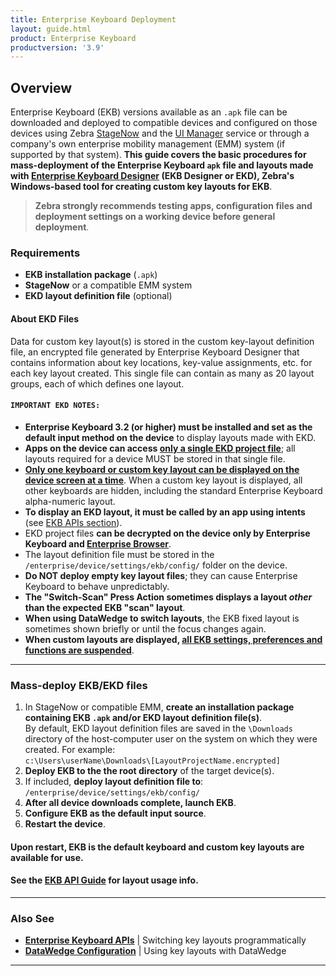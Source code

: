 ```yaml
---
title: Enterprise Keyboard Deployment
layout: guide.html
product: Enterprise Keyboard
productversion: '3.9'
---
```


## Overview

Enterprise Keyboard (EKB) versions available as an `.apk` file can be downloaded and deployed to compatible devices and configured on those devices using Zebra [StageNow](../../../../stagenow) and the [UI Manager](http://techdocs.zebra.com/stagenow/latest/csp/ui) service or through a company's own enterprise mobility management (EMM) system (if supported by that system). **This guide covers the basic procedures for mass-deployment of the Enterprise Keyboard `apk` file and layouts made with [Enterprise Keyboard Designer](/ekd) (EKB Designer or EKD), Zebra's Windows-based tool for creating custom key layouts for EKB**. 

> **Zebra strongly recommends testing apps, configuration files and deployment settings on a working device before general deployment**.

### Requirements
* **EKB installation package** (`.apk`)
* **StageNow** or a compatible EMM system
* **EKD layout definition file** (optional)

#### About EKD Files 
Data for custom key layout(s) is stored in the custom key-layout definition file, an encrypted file generated by Enterprise Keyboard Designer that contains information about key locations, key-value assignments, etc. for each key layout created. This single file can contain as many as 20 layout groups, each of which defines one layout. 

#### `IMPORTANT EKD NOTES:`

* **Enterprise Keyboard 3.2 (or higher) must be installed and set as the default input method on the device** to display layouts made with EKD. 
* **Apps on the device can access <u>only a single EKD project file</u>**; all layouts required for a device MUST be stored in that single file.  
* **<u>Only one keyboard or custom key layout can be displayed on the device screen at a time</u>**. When a custom key layout is displayed, all other keyboards are hidden, including the standard Enterprise Keyboard alpha-numeric layout. 
* **To display an EKD layout, it must be called by an app using intents** (see [EKB APIs section](../apis)).
* EKD project files **can be decrypted on the device only by Enterprise Keyboard and [Enterprise Browser](/enterprise-browser)**. 
* The layout definition file must be stored in the `/enterprise/device/settings/ekb/config/` folder on the device. 
* **Do NOT deploy empty key layout files**; they can cause Enterprise Keyboard to behave unpredictably.
* **The "Switch-Scan" Press Action sometimes displays a layout *other* than the expected EKB "scan" layout**. 
* **When using DataWedge to switch layouts**, the EKB fixed layout is sometimes shown briefly or until the focus changes again. 
* **When custom layouts are displayed, <u>all EKB settings, preferences and functions are suspended</u>**.
<!-- once confirmed by eng, copy last two above to usage notes on about page and elsewhere -->

-----

### Mass-deploy EKB/EKD files

1. In StageNow or compatible EMM, **create an installation package containing EKB `.apk` and/or EKD layout definition file(s)**. <br>
 By default, EKD layout definition files are saved in the `\Downloads` directory of the host-computer user on the system on which they were created. For example: <br>
 `c:\Users\userName\Downloads\[LayoutProjectName.encrypted]`<br>
2. **Deploy EKB to the the root directory** of the target device(s). 
3. If included, **deploy layout definition file to**: <br>
 `/enterprise/device/settings/ekb/config/`
4. **After all device downloads complete, launch EKB**.
5. **Configure EKB as the default input source**.  
6. **Restart the device**. 

#### Upon restart, EKB is the default keyboard and custom key layouts are available for use.

#### See the [EKB API Guide](../apis) for layout usage info. 

-----

### Also See

* **[Enterprise Keyboard APIs](../apis)** | Switching key layouts programmatically
* **[DataWedge Configuration](http://techdocs.zebra.com/datawedge/latest/guide/utilities/ekb/)** | Using key layouts with DataWedge 

-----
<!-- 
 <img alt="" style="height:250px" src="ekd_project_saved.png"/>
 _Click image to enlarge, ESC to exit_.
 <br> -->